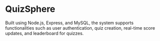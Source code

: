 # QuizSphere
Built using Node.js, Express, and MySQL, the system supports functionalities such as user authentication, quiz creation, real-time score updates, and leaderboard for quizzes.
